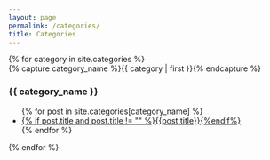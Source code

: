 ```yaml
---
layout: page
permalink: /categories/
title: Categories
---
```


<div id="archives">
 {% for category in site.categories %}
  <div class="archive-group">
{% capture category_name %}{{ category | first }}{% endcapture %}
<div id="#{{ category_name | slugize }}"></div>
<h3 class="category-head">{{ category_name }}</h3>

   <ul>
{% for post in site.categories[category_name] %}
<article class="archive-item">
<li><a href="{{ site.baseurl }}{{ post.url }}">{% if post.title and post.title != "" %}{{post.title}}{%endif%}</a></li>
</article>
{% endfor %}
   </ul></div>
{% endfor %}
</div>

